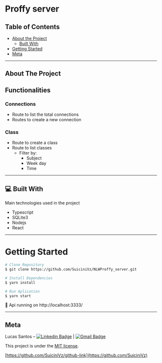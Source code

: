 

    
# Proffy server

## Table of Contents

* [About the Project](#about-the-project)
  * [Built With](#computer-built-with)
* [Getting Started](#getting-started)
* [Meta](#meta)

---

<!-- ABOUT THE PROJECT -->
## About The Project

## Functionalities

### Connections

- Route to list the total connections
- Routes to create a new connection

### Class

- Route to create a class
- Route to list classes
  - Filter by:
    - Subject
    - Week day
    - Time
    
---

## :computer: Built With

Main technologies used in the project

* Typescript  
* SQLite3
* Nodejs
* React    

---

<!-- GETTING STARTED -->
# Getting Started

```bash
# Clone Repository
$ git clone https://github.com/SuiciniVz/NLWProffy_server.git

# Install Dependencies
$ yarn install

# Run Aplication
$ yarn start
```
:eyes: Api running on http://localhost:3333/

---

## Meta

Lucas Santos – [![Linkedin Badge](https://img.shields.io/badge/-LucasSantos-blue?style=flat-square&logo=Linkedin&logoColor=white&link=https://linkedin.com/in/lucas-santos-4519aa1b0/)](https://www.linkedin.com/in/lucas-santos-4519aa1b0/) 
| 
[![Gmail Badge](https://img.shields.io/badge/-lucasparaipaba113@gmail.com-c14438?style=flat-square&logo=Gmail&logoColor=white&link=mailto:lucasparaipaba113@gmail.com)](mailto:lucasparaipaba113@gmail.com)

This project is under the [MIT license](./LICENSE).

[https://github.com/SuiciniVz/github-link](https://github.com/SuiciniVz)



